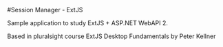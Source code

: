 #Session Manager - ExtJS

Sample application to study ExtJS + ASP.NET WebAPI 2.

Based in pluralsight course ExtJS Desktop Fundamentals by Peter Kellner